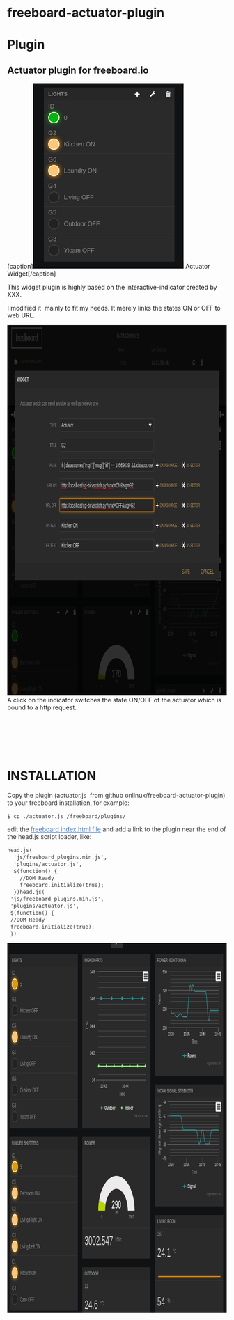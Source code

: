 # freeboard-actuator-plugin
<h1>Plugin</h1>
<h2>Actuator plugin for freeboard.io</h2>
[caption]<a href="/actuator-3.png"><img class="wp-image-461 size-full" src="/actuator-3.png" alt="Actuator Widget" width="346" height="426" /></a> Actuator Widget[/caption]

This widget plugin is highly based on the interactive-indicator created by XXX.

I modified it  mainly to fit my needs. It merely links the states ON or OFF to web URL.

<a href="/actuator-2.png"><img class="alignleft size-full wp-image-460" src="/actuator-2.png" alt="actuator-2" width="965" height="850" /></a>A click on the indicator switches the state ON/OFF of the actuator which is bound to a http request.

&nbsp;

&nbsp;

&nbsp;
<h1>INSTALLATION</h1>
<p style="color: #333333;">Copy the plugin (actuator.js  from github onlinux/freeboard-actuator-plugin) to your freeboard installation, for example:</p>

<pre style="color: #333333;"><code>$ cp ./actuator.js /freeboard/plugins/
</code></pre>
<p style="color: #333333;">edit the <a style="color: #4078c0;" href="https://github.com/Freeboard/freeboard/blob/master/index.html#L14">freeboard index.html file</a> and add a link to the plugin near the end of the head.js script loader, like:</p>

<pre style="color: #333333;"><code>head.js(
  'js/freeboard_plugins.min.js',
  'plugins/actuator.js',
  $(function() {
    //DOM Ready
    freeboard.initialize(true);
  })head.js(
 'js/freeboard_plugins.min.js',
 'plugins/actuator.js',
 $(function() {
 //DOM Ready
 freeboard.initialize(true);
 })</code></pre>
<a href="/actuator-1.png"><img class="alignleft size-full wp-image-459" src="/actuator-1.png" alt="actuator-1" width="965" height="850" /></a>
